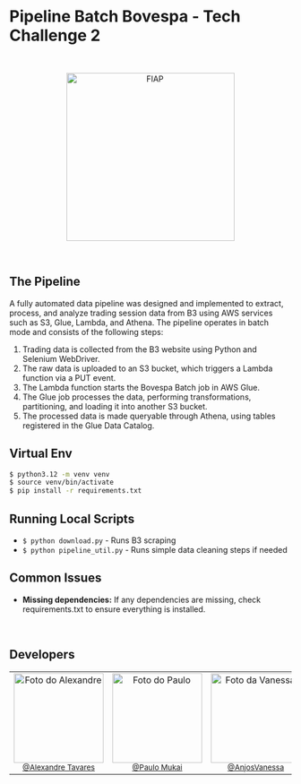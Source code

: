 # **Pipeline Batch Bovespa - Tech Challenge 2**

<br/>
<p align="center">
  <a href="https://www.fiap.com.br/"><img src="https://upload.wikimedia.org/wikipedia/commons/d/d4/Fiap-logo-novo.jpg" width="300" alt="FIAP"></a>
</p>
<br>

## The Pipeline
A fully automated data pipeline was designed and implemented to extract, process, and analyze trading session data from B3 using AWS services such as S3, Glue, Lambda, and Athena. The pipeline operates in batch mode and consists of the following steps:

1. Trading data is collected from the B3 website using Python and Selenium WebDriver.
2. The raw data is uploaded to an S3 bucket, which triggers a Lambda function via a PUT event.
3. The Lambda function starts the Bovespa Batch job in AWS Glue.
4. The Glue job processes the data, performing transformations, partitioning, and loading it into another S3 bucket.
5. The processed data is made queryable through Athena, using tables registered in the Glue Data Catalog.


## Virtual Env

```bash
$ python3.12 -m venv venv
$ source venv/bin/activate
$ pip install -r requirements.txt
```

## Running Local Scripts

- `$ python download.py` - Runs B3 scraping
- `$ python pipeline_util.py` - Runs simple data cleaning steps if needed


## Common Issues
- **Missing dependencies:** If any dependencies are missing, check requirements.txt to ensure everything is installed.
<br>

## **Developers**

<table border="0" align="center">
  <tr>
  <td align="center">
      <img src="https://avatars.githubusercontent.com/u/71346377?v=4" width="160px" alt="Foto do Alexandre"/><br>
      <sub>
        <a href="https://www.github.com/alexandre-tvrs">@Alexandre Tavares</a>
      </sub>
    </td>
        <td align="center">
      <img src="https://avatars.githubusercontent.com/u/160500127?v=4" width="160px" alt="Foto do Paulo"/><br>
      <sub>
        <a href="https://github.com/PauloMukai">@Paulo Mukai</a>
      </sub>
    </td>
    </td>
        <td align="center">
      <img src="https://avatars.githubusercontent.com/u/160500128?v=4" width="160px" alt="Foto da Vanessa"/><br>
      <sub>
        <a href="https://github.com/AnjosVanessa">@AnjosVanessa</a>
      </sub>
    </td>
  </tr>
</table>